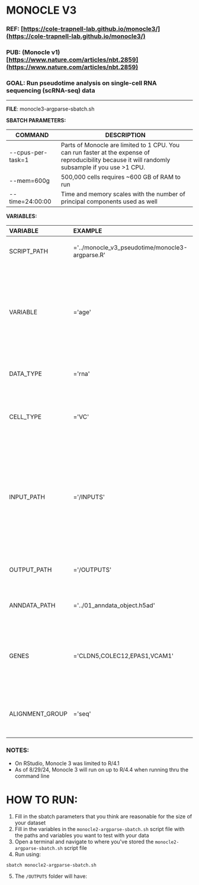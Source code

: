 # MONOCLE V3

### REF: [https://cole-trapnell-lab.github.io/monocle3/](https://cole-trapnell-lab.github.io/monocle3/)

### PUB: (Monocle v1) [https://www.nature.com/articles/nbt.2859](https://www.nature.com/articles/nbt.2859)

### GOAL: Run pseudotime analysis on single-cell RNA sequencing (scRNA-seq) data

---

**FILE**: monocle3-argparse-sbatch.sh

**SBATCH PARAMETERS:**


| COMMAND           | DESCRIPTION                                                                                                                                       |
| ------------------- | --------------------------------------------------------------------------------------------------------------------------------------------------- |
| --cpus-per-task=1 | Parts of Monocle are limited to 1 CPU. You can run faster at the expense of reproducibility because it will randomly subsample if you use >1 CPU. |
| --mem=600g        | 500,000 cells requires ~600 GB of RAM to run                                                                                                      |
| --time=24:00:00   | Time and memory scales with the number of principal components used as well                                                                       |

**VARIABLES:**


| VARIABLE        | EXAMPLE                                         | DESCRIPTION                                                                                                                                                               |
| :---------------- | :------------------------------------------------ | --------------------------------------------------------------------------------------------------------------------------------------------------------------------------- |
| SCRIPT_PATH     | ='../monocle_v3_pseudotime/monocle3-argparse.R' | File path to the`monocle3-argparse.R` script                                                                                                                              |
| VARIABLE        | ='age'                                          | The covariate we're interested in testing. Pseudotime will use the minimum of this column to to establish the root node to map the trajectories                           |
| DATA_TYPE       | ='rna'                                          | Data type. Choose 1 of the following: 'atac', 'rna'                                                                                                                       |
| CELL_TYPE       | ='VC'                                           | Cell type. Choose 1 of the following: 'Astro', 'ExN', 'InN', 'MG', 'Oligo', 'OPC', 'VC'                                                                                   |
| INPUT_PATH      | ='/INPUTS'                                      | Folder path where you will provide inputs for Monocle. This includes: a copy of the`.h5ad` file and files extracted from it to create Monocle's cell dataset (CDS) object |
| OUTPUT_PATH     | ='/OUTPUTS'                                     | Folder path where you intend to save Monocle's outputs                                                                                                                    |
| ANNDATA_PATH    | ='../01_anndata_object.h5ad'                    | File path to your anndata object saved in`.h5ad` format                                                                                                                   |
| GENES           | ='CLDN5,COLEC12,EPAS1,VCAM1'                    | String of gene markers separated by commas. If a gene is not found, it won't be plotted and no error will occur.                                                          |
| ALIGNMENT_GROUP | ='seq'                                          | Batch correction. Column must be part of your anndata file                                                                                                                |

### NOTES:

- On RStudio, Monocle 3 was limited to R/4.1
- As of 8/29/24, Monocle 3 will run on up to R/4.4 when running thru the command line

# HOW TO RUN:

1) Fill in the sbatch parameters that you think are reasonable for the size of your dataset
2) Fill in the variables in the `monocle2-argparse-sbatch.sh` script file with the paths and variables you want to test with your data
3) Open a terminal and navigate to where you've stored the `monocle2-argparse-sbatch.sh` script file
4) Run using:

```
sbatch monocle2-argparse-sbatch.sh
```

5) The `/OUTPUTS` folder will have: